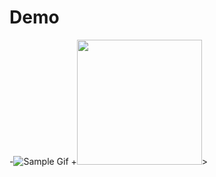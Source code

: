# Demo


-![Sample Gif](https://j.gifs.com/81Jm63.gif)
+<img src="/art/sample.gif?raw=true" width="200px">>
